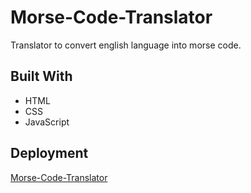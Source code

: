 # Morse-Code-Translator
Translator to convert english language into morse code.<br/>

## Built With
- HTML
- CSS
- JavaScript

## Deployment
<a href="https://morse-code-interpreter.netlify.app/">Morse-Code-Translator</a>
